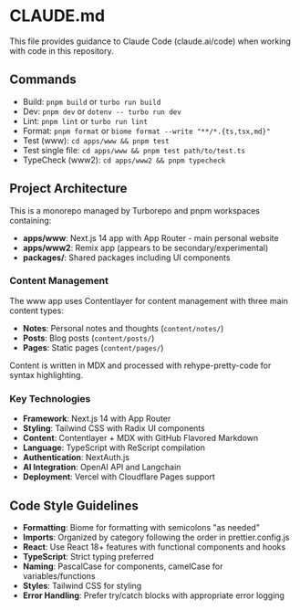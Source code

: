 # CLAUDE.md

This file provides guidance to Claude Code (claude.ai/code) when working with code in this repository.

## Commands

- Build: `pnpm build` or `turbo run build`
- Dev: `pnpm dev` or `dotenv -- turbo run dev`
- Lint: `pnpm lint` or `turbo run lint`
- Format: `pnpm format` or `biome format --write "**/*.{ts,tsx,md}"`
- Test (www): `cd apps/www && pnpm test`
- Test single file: `cd apps/www && pnpm test path/to/test.ts`
- TypeCheck (www2): `cd apps/www2 && pnpm typecheck`

## Project Architecture

This is a monorepo managed by Turborepo and pnpm workspaces containing:

- **apps/www**: Next.js 14 app with App Router - main personal website
- **apps/www2**: Remix app (appears to be secondary/experimental)
- **packages/**: Shared packages including UI components

### Content Management

The www app uses Contentlayer for content management with three main content types:
- **Notes**: Personal notes and thoughts (`content/notes/`)
- **Posts**: Blog posts (`content/posts/`)
- **Pages**: Static pages (`content/pages/`)

Content is written in MDX and processed with rehype-pretty-code for syntax highlighting.

### Key Technologies

- **Framework**: Next.js 14 with App Router
- **Styling**: Tailwind CSS with Radix UI components
- **Content**: Contentlayer + MDX with GitHub Flavored Markdown
- **Language**: TypeScript with ReScript compilation
- **Authentication**: NextAuth.js
- **AI Integration**: OpenAI API and Langchain
- **Deployment**: Vercel with Cloudflare Pages support

## Code Style Guidelines

- **Formatting**: Biome for formatting with semicolons "as needed"
- **Imports**: Organized by category following the order in prettier.config.js
- **React**: Use React 18+ features with functional components and hooks
- **TypeScript**: Strict typing preferred
- **Naming**: PascalCase for components, camelCase for variables/functions
- **Styles**: Tailwind CSS for styling
- **Error Handling**: Prefer try/catch blocks with appropriate error logging